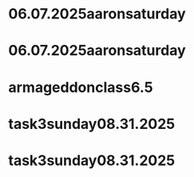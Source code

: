 # 06.07.2025aaronsaturday
# 06.07.2025aaronsaturday
# armageddonclass6.5
# task3sunday08.31.2025
# task3sunday08.31.2025
